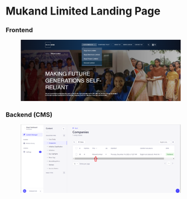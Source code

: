 # Mukand Limited Landing Page

### **Frontend**

<figure><img src="../../.gitbook/assetsMukand/Mukand-section.png" alt=""><figcaption></figcaption></figure>

### Backend (CMS)

<figure><img src="../../.gitbook/assetsMukand/Mukand-section-cms.png" alt=""><figcaption></figcaption></figure>
